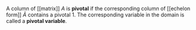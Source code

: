 A column of [[matrix]] $A$ is **pivotal** if the corresponding column of [[echelon form]] $\tilde{A}$ contains a pivotal $1$. The corresponding variable in the domain is called a **pivotal variable**.